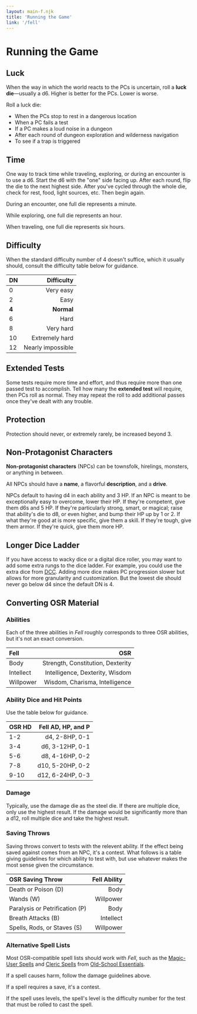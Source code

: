 ```yaml
---
layout: main-f.njk
title: 'Running the Game'
link: '/fell'
---
```


# Running the Game

## Luck

When the way in which the world reacts to the PCs is uncertain, roll a **luck die**—usually a d6. Higher is better for the PCs. Lower is worse.

Roll a luck die:

- When the PCs stop to rest in a dangerous location
- When a PC fails a test
- If a PC makes a loud noise in a dungeon
- After each round of dungeon exploration and wilderness navigation
- To see if a trap is triggered

## Time

One way to track time while traveling, exploring, or during an encounter is to use a d6. Start the d6 with the "one" side facing up. After each round, flip the die to the next highest side. After you've cycled through the whole die, check for rest, food, light sources, etc. Then begin again.

During an encounter, one full die represents a minute.

While exploring, one full die represents an hour.

When traveling, one full die represents six hours.

## Difficulty

When the standard difficulty number of 4 doesn't suffice, which it usually should, consult the difficulty table below for guidance.

DN|Difficulty
:--|--:
0|Very easy
2|Easy
**4** | **Normal**
6|Hard
8|Very hard
10|Extremely hard
12|Nearly impossible

## Extended Tests

Some tests require more time and effort, and thus require more than one passed test to accomplish. Tell how many the **extended test** will require, then PCs roll as normal. They may repeat the roll to add additional passes once they've dealt with any trouble.

## Protection

Protection should never, or extremely rarely, be increased beyond 3.

## Non-Protagonist Characters

**Non-protagonist characters** (NPCs) can be townsfolk, hirelings, monsters, or anything in between.

All NPCs should have a **name**, a flavorful **description**, and a **drive**.

NPCs default to having d4 in each ability and 3 HP. If an NPC is meant to be exceptionally easy to overcome, lower their HP. If they're competent, give them d6s and 5 HP. If they're particularly strong, smart, or magical; raise that ability's die to d8, or even higher, and bump their HP up by 1 or 2. If what they're good at is more specific, give them a skill. If they're tough, give them armor. If they're quick, give them more HP.

## Longer Dice Ladder

If you have access to wacky dice or a digital dice roller, you may want to add some extra rungs to the dice ladder. For example, you could use the extra dice from [DCC](https://goodman-games.com/dungeon-crawl-classics-rpg/). Adding more dice makes PC progression slower but allows for more granularity and customization. But the lowest die should never go below d4 since the default DN is 4.

## Converting OSR Material

### Abilities

Each of the three abilities in *Fell* roughly corresponds to three OSR abilities, but it's not an exact conversion.

Fell|OSR
:--|--:
Body|Strength, Constitution, Dexterity
Intellect|Intelligence, Dexterity, Wisdom
Willpower|Wisdom, Charisma, Intelligence

### Ability Dice and Hit Points

Use the table below for guidance.

OSR HD|Fell AD, HP, and P
:--|--:
1-2|d4, 2-8HP, 0-1
3-4|d6, 3-12HP, 0-1
5-6|d8, 4-16HP, 0-2
7-8|d10, 5-20HP, 0-2
9-10|d12, 6-24HP, 0-3

### Damage

Typically, use the damage die as the steel die. If there are multiple dice, only use the highest result. If the damage would be significantly more than a d12, roll multiple dice and take the highest result.

### Saving Throws

Saving throws convert to tests with the relevent ability. If the effect being saved against comes from an NPC, it's a contest. What follows is a table giving guidelines for which ability to test with, but use whatever makes the most sense given the circumstance.

OSR Saving Throw|Fell Ability
:--|--:
Death or Poison (D)|Body
Wands (W)|Willpower
Paralysis or Petrification (P)|Body
Breath Attacks (B)|Intellect
Spells, Rods, or Staves (S)|Willpower

### Alternative Spell Lists

Most OSR-compatible spell lists should work with *Fell*, such as the [Magic-User Spells](https://oldschoolessentials.necroticgnome.com/srd/index.php/Magic-User_Spells) and [Cleric Spells](https://oldschoolessentials.necroticgnome.com/srd/index.php/Cleric_Spells) from [Old-School Essentials](https://oldschoolessentials.necroticgnome.com/srd/index.php/Main_Page).

If a spell causes harm, follow the damage guidelines above.

If a spell requires a save, it's a contest.

If the spell uses levels, the spell's level is the difficulty number for the test that must be rolled to cast the spell.

